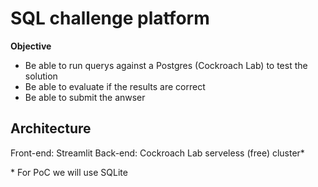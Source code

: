 # SQL challenge platform

**Objective**
- Be able to run querys against a Postgres (Cockroach Lab) to test the solution
- Be able to evaluate if the results are correct
- Be able to submit the anwser

## Architecture

Front-end: Streamlit
Back-end: Cockroach Lab serveless (free) cluster*

\* For PoC we will use SQLite
